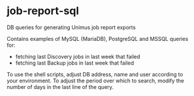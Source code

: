 # job-report-sql
DB queries for generating Unimus job report exports

Contains examples of MySQL (MariaDB), PostgreSQL and MSSQL queries for:
- fetching last Discovery jobs in last week that failed
- fetching last Backup jobs in last week that failed

To use the shell scripts, adjust DB address, name and user according to your environment.
To adjust the period over which to search, modify the number of days in the last line of the query.
